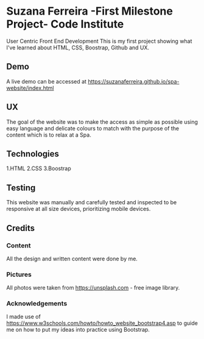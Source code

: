 # Suzana Ferreira -First Milestone Project- Code Institute

User Centric Front End Development
This is my first project showing what I've learned about HTML, CSS, Boostrap, Github and UX.

## Demo
A live demo can be accessed at https://suzanaferreira.github.io/spa-website/index.html

## UX

The goal of the website was to make the access as simple as possible using easy language and delicate colours to match with the purpose of the content which is to relax at a Spa.

## Technologies

1.HTML
2.CSS
3.Boostrap

## Testing

This website was manually and carefully tested and inspected to be responsive at all size devices, prioritizing mobile devices.

## Credits

### Content

All the design and written content were done by me.

### Pictures

All photos were taken from https://unsplash.com - free image library.

### Acknowledgements

I made use of https://www.w3schools.com/howto/howto_website_bootstrap4.asp to guide me on how to put my ideas into practice using Bootstrap.


